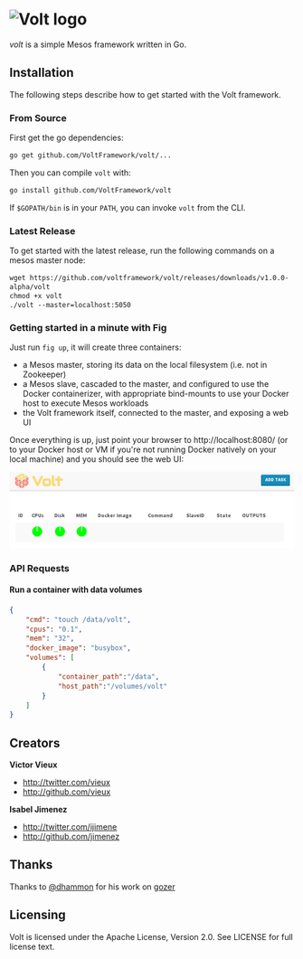 # ![Volt logo](https://raw.githubusercontent.com/VoltFramework/volt/master/static/img/logo.png)

*volt* is a simple Mesos framework written in Go.

## Installation

The following steps describe how to get started with the Volt framework.

### From Source

First get the go dependencies:

```sh
go get github.com/VoltFramework/volt/...
```

Then you can compile `volt` with:

```sh
go install github.com/VoltFramework/volt
```

If `$GOPATH/bin` is in your `PATH`, you can invoke `volt` from the CLI.

### Latest Release

To get started with the latest release, run the following commands on a mesos
master node:

```
wget https://github.com/voltframework/volt/releases/downloads/v1.0.0-alpha/volt
chmod +x volt
./volt --master=localhost:5050
```

### Getting started in a minute with Fig

Just run `fig up`, it will create three containers:

- a Mesos master, storing its data on the local filesystem
  (i.e. not in Zookeeper)
- a Mesos slave, cascaded to the master, and configured to use the Docker
  containerizer, with appropriate bind-mounts to use your Docker host to
  execute Mesos workloads
- the Volt framework itself, connected to the master, and exposing a web UI

Once everything is up, just point your browser to http://localhost:8080/
(or to your Docker host or VM if you're not running Docker natively on your
local machine) and you should see the web UI:

![Web UI screenshot](ui.png)

### API Requests

#### Run a container with data volumes
```json
{
    "cmd": "touch /data/volt",
    "cpus": "0.1",
    "mem": "32",
    "docker_image": "busybox",
    "volumes": [
        {
            "container_path":"/data",
            "host_path":"/volumes/volt"
        }
    ]
}
```

## Creators

**Victor Vieux**

- <http://twitter.com/vieux>
- <http://github.com/vieux>

**Isabel Jimenez**

- <http://twitter.com/ijimene>
- <http://github.com/jimenez>

## Thanks

Thanks to [@dhammon](http://github.com/dhammon) for his work on [gozer](http://github.com/twitter/gozer)

## Licensing

Volt is licensed under the Apache License, Version 2.0. See LICENSE for full license text.

